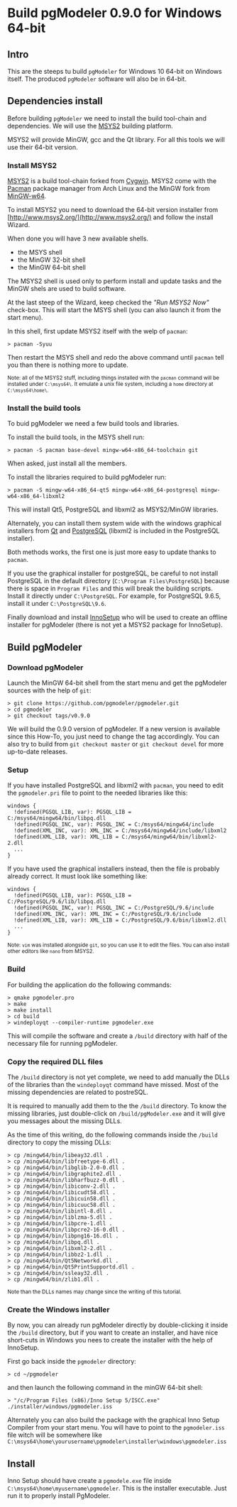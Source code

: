 # Build pgModeler 0.9.0 for Windows 64-bit

## Intro

This are the steeps tu build `pgModeler` for Windows 10 64-bit on Windows itself.
The produced `pgModeler` software will also be in 64-bit.


## Dependencies install

Before building `pgModeler` we need to install the build tool-chain and dependencies.
We will use the [MSYS2](http://www.msys2.org/) building platform.

MSYS2 will provide MinGW, gcc and the Qt library.
For all this tools we will use their 64-bit version.


### Install MSYS2

[MSYS2](http://www.msys2.org/) is a build tool-chain forked from [Cygwin](https://www.cygwin.com/). MSYS2 come with
the [Pacman](https://www.archlinux.org/pacman/) package manager from Arch Linux and the MinGW fork
from [MinGW-w64](https://mingw-w64.org/).

To install MSYS2 you need to download the 64-bit version installer from  [http://www.msys2.org/](http://www.msys2.org/)
and follow the install Wizard.

When done you will have 3 new available shells.

* the MSYS shell
* the MinGW 32-bit shell
* the MinGW 64-bit shell

The MSYS2 shell is used only to perform install and update tasks and the MinGW shels are used to build software.

At the last steep of the Wizard, keep checked the *"Run MSYS2 Now"* check-box. This will start the MSYS shell
(you can also launch it from the start menu). 

In this shell, first update MSYS2 itself with the welp of `pacman`:
```
> pacman -Syuu
```

Then restart the MSYS shell and redo the above command until `pacman` tell you than there is nothing more to update.

<small>Note: all of the MSYS2 stuff, including things installed with the `pacman` command will be installed under `C:\msys64\`.
It emulate a unix file system, including a `home` directory at `C:\msys64\home\`.</small>


### Install the build tools

To buid pgModeler we need a few build tools and libraries.

To install the build tools, in the MSYS shell run:
```
> pacman -S pacman base-devel mingw-w64-x86_64-toolchain git
```
When asked, just install all the members.

To install the libraries required to build pgModeler run:
```
> pacman -S mingw-w64-x86_64-qt5 mingw-w64-x86_64-postgresql mingw-w64-x86_64-libxml2
```
This will install Qt5, PostgreSQL and libxml2 as MSYS2/MinGW libraries.

Alternately, you can install them system wide with the windows graphical installers
from [Qt](https://www1.qt.io/download-open-source/)
and [PostgreSQL](https://www.enterprisedb.com/downloads/postgres-postgresql-downloads)
(libxml2 is included in the PostgreSQL installer). 

Both methods works, the first one is just more easy to update thanks to `pacman`.

If you use the graphical installer for postgreSQL, be careful to not install PostgreSQL in the default
directory (`C:\Program Files\PostgreSQL`) because there is space in `Program Files` and this will break
the building scripts. Install it directly under `C:\PostgreSQL`. For example, for PostgreSQL 9.6.5,
install it under `C:\PostgreSQL\9.6`. 

Finally download and install [InnoSetup](http://www.jrsoftware.org/isinfo.php) who will be used to create
an offline installer for pgModeler (there is not yet a MSYS2 package for InnoSetup).


## Build pgModeler

### Download pgModeler

Launch the MinGW 64-bit shell from the start menu and get the pgModeler sources with the help of `git`:

```
> git clone https://github.com/pgmodeler/pgmodeler.git
> cd pgmodeler
> git checkout tags/v0.9.0
```
We will build the 0.9.0 version of pgModeler. If a new version is available since this How-To,
you just need to change the tag accordingly. You can also try to build from `git checkout master`
or `git checkout devel` for more up-to-date releases.


### Setup

If you have installed PostgreSQL and libxml2 with `pacman`, you need to edit the `pgmodeler.pri` file to point
to the needed libraries like this:
```
windows {
  !defined(PGSQL_LIB, var): PGSQL_LIB = C:/msys64/mingw64/bin/libpq.dll
  !defined(PGSQL_INC, var): PGSQL_INC = C:/msys64/mingw64/include
  !defined(XML_INC, var): XML_INC = C:/msys64/mingw64/include/libxml2
  !defined(XML_LIB, var): XML_LIB = C:/msys64/mingw64/bin/libxml2-2.dll
  ...
}

```

If you have used the graphical installers instead, then the file is probably already correct. 
It must look like something like:
```
windows {
  !defined(PGSQL_LIB, var): PGSQL_LIB = C:/PostgreSQL/9.6/lib/libpq.dll
  !defined(PGSQL_INC, var): PGSQL_INC = C:/PostgreSQL/9.6/include
  !defined(XML_INC, var): XML_INC = C:/PostgreSQL/9.6/include
  !defined(XML_LIB, var): XML_LIB = C:/PostgreSQL/9.6/bin/libxml2.dll
  ...
}

```
<small>Note: `vim` was installed alongside `git`, so you can use it to edit the files.
You can also install other editors like `nano` from MSYS2.</small>


### Build

For building the application do the following commands:
```
> qmake pgmodeler.pro
> make
> make install
> cd build
> windeployqt --compiler-runtime pgmodeler.exe
```

This will compile the software and create a `/build` directory with half of the necessary file for running pgModeler.


### Copy the required DLL files

The `/build` directory is not yet complete, we need to add manually the DLLs of the libraries than the `windeployqt`
command have missed. Most of the missing dependencies are related to postreSQL.

It is required to manually add them to the the `/build` directory. To know the missing libraries, just double-click
on `/build/pgModeler.exe` and it will give you messages about the missing DLLs.

As the time of this writing, do the following commands inside the `/build` directory to copy the missing DLLs:
```
> cp /mingw64/bin/libeay32.dll .
> cp /mingw64/bin/libfreetype-6.dll .
> cp /mingw64/bin/libglib-2.0-0.dll .
> cp /mingw64/bin/libgraphite2.dll .
> cp /mingw64/bin/libharfbuzz-0.dll .
> cp /mingw64/bin/libiconv-2.dll .
> cp /mingw64/bin/libicudt58.dll .
> cp /mingw64/bin/libicuin58.dll .
> cp /mingw64/bin/libicuuc58.dll .
> cp /mingw64/bin/libintl-8.dll .
> cp /mingw64/bin/liblzma-5.dll .
> cp /mingw64/bin/libpcre-1.dll .
> cp /mingw64/bin/libpcre2-16-0.dll .
> cp /mingw64/bin/libpng16-16.dll .
> cp /mingw64/bin/libpq.dll .
> cp /mingw64/bin/libxml2-2.dll .
> cp /mingw64/bin/libbz2-1.dll .
> cp /mingw64/bin/Qt5Networkd.dll .
> cp /mingw64/bin/Qt5PrintSupportd.dll .
> cp /mingw64/bin/ssleay32.dll .
> cp /mingw64/bin/zlib1.dll .
```
<small>Note than the DLLs names may change since the writing of this tutorial.</small>


### Create the Windows installer

By now, you can already run pgModeler directly by double-clicking it inside the `/build` directory,
but if you want to create an installer, and have nice short-cuts in Windows you nees to create the installer
with the help of InnoSetup.

First go back inside the `pgmodeler` directory:
```
> cd ~/pgmodeler
```
and then launch the following command in the minGW 64-bit shell:
```
> "/c/Program Files (x86)/Inno Setup 5/ISCC.exe" ./installer/windows/pgmodeler.iss
```

Alternately you can also build the package with the graphical Inno Setup Compiler from your start menu.
You will have to point to the `pgmodeler.iss` file witch will be somewhere like
`C:\msys64\home\yourusername\pgmodeler\installer\windows\pgmodeler.iss`


## Install

Inno Setup should have create a `pgmodele.exe` file inside  `C:\msys64\home\myusername\pgmodeler`.
This is the installer executable. Just run it to properly install PgModeler.

